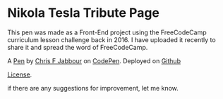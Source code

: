 # Nikola Tesla Tribute Page 

This pen was made as a Front-End project using the FreeCodeCamp curriculum lesson challenge back in 2016. I have uploaded it recently to share it and spread the word of FreeCodeCamp.

A [Pen](http://codepen.io/ChrisJabb21/pen/kkVwqE) by [Chris F Jabbour](http://codepen.io/ChrisJabb21) on [CodePen](http://codepen.io/).
Deployed on [Github](https://chrisjabb21.github.io/FCCTribPage.io/)

[License](http://codepen.io/ChrisJabb21/pen/kkVwqE/license).

if there are any suggestions for improvement, let me know. 
